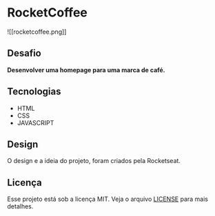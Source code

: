 # RocketCoffee
![[rocketcoffee.png]]
## Desafio
**Desenvolver uma homepage para uma marca de café.**
## Tecnologias
-   HTML
-   CSS
-   JAVASCRIPT
## Design
O design e a ideia do projeto, foram criados pela Rocketseat.
## Licença
Esse projeto está sob a licença MIT. Veja o arquivo [LICENSE](LICENSE) para mais detalhes.
